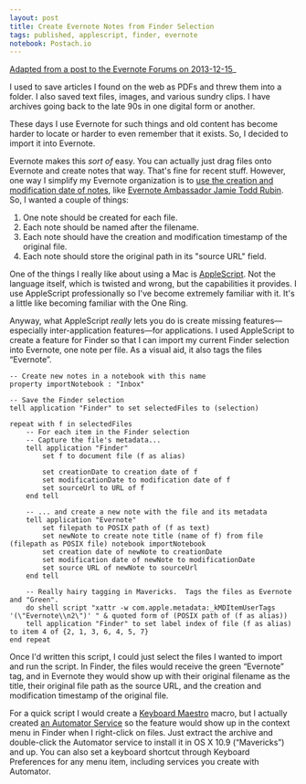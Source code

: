 ```yaml
---
layout: post
title: Create Evernote Notes from Finder Selection
tags: published, applescript, finder, evernote
notebook: Postach.io
---
```


[Adapted from a post to the Evernote Forums on 2013-12-15](https://discussion.evernote.com/topic/49309-create-evernote-notes-from-finder-selection/)_

I used to save articles I found on the web as PDFs and threw them into a folder. I also saved text files, images, and various sundry clips. I have archives going back to the late 90s in one digital form or another.

These days I use Evernote for such things and old content has become harder to locate or harder to even remember that it exists. So, I decided to import it into Evernote.

Evernote makes this *sort of* easy. You can actually just drag files onto Evernote and create notes that way. That's fine for recent stuff. However, one way I simplify my Evernote organization is to [use the creation and modification date of notes](https://www.jamierubin.net/2013/01/29/going-paperless-a-closer-look-at-how-i-organize-my-notes-in-evernote/), like [Evernote Ambassador Jamie Todd Rubin](https://www.jamierubin.net/going-paperless/). So, I wanted a couple of things:

  1. One note should be created for each file.
  2. Each note should be named after the filename.
  3. Each note should have the creation and modification timestamp of the original file.
  4. Each note should store the original path in its "source URL" field.

One of the things I really like about using a Mac is [AppleScript](https://developer.apple.com/library/mac/documentation/AppleScript/Conceptual/AppleScriptLangGuide/AppleScriptLanguageGuide.pdf). Not the language itself, which is twisted and wrong, but the capabilities it provides. I use AppleScript professionally so I've become extremely familiar with it. It's a little like becoming familiar with the One Ring.

Anyway, what AppleScript *really* lets you do is create missing features—especially inter-application features—for applications. I used AppleScript to create a feature for Finder so that I can import my current Finder selection into Evernote, one note per file. As a visual aid, it also tags the files “Evernote”.

```AppleScript
-- Create new notes in a notebook with this name
property importNotebook : "Inbox"

-- Save the Finder selection
tell application "Finder" to set selectedFiles to (selection)

repeat with f in selectedFiles
    -- For each item in the Finder selection
    -- Capture the file's metadata...
    tell application "Finder"
        set f to document file (f as alias)

        set creationDate to creation date of f
        set modificationDate to modification date of f
        set sourceUrl to URL of f
    end tell

    -- ... and create a new note with the file and its metadata
    tell application "Evernote"
        set filepath to POSIX path of (f as text)
        set newNote to create note title (name of f) from file (filepath as POSIX file) notebook importNotebook
        set creation date of newNote to creationDate
        set modification date of newNote to modificationDate
        set source URL of newNote to sourceUrl
    end tell

    -- Really hairy tagging in Mavericks.  Tags the files as Evernote and "Green".
    do shell script "xattr -w com.apple.metadata:_kMDItemUserTags '(\"Evernote\\n2\")' " & quoted form of (POSIX path of (f as alias))
    tell application "Finder" to set label index of file (f as alias) to item 4 of {2, 1, 3, 6, 4, 5, 7}
end repeat
```


Once I'd written this script, I could just select the files I wanted to import and run the script. In Finder, the files would receive the green “Evernote” tag, and in Evernote they would show up with their original filename as the title, their original file path as the source URL, and the creation and modification timestamp of the original file.

For a quick script I would create a [Keyboard Maestro](https://www.keyboardmaestro.com/) macro, but I actually created [an Automator Service](https://dl.dropboxusercontent.com/u/10516852/Add%20to%20Evernote%20with%20file%20date.zip) so the feature would show up in the context menu in Finder when I right-click on files. Just extract the archive and double-click the Automator service to install it in OS X 10.9 (“Mavericks”) and up. You can also set a keyboard shortcut through Keyboard Preferences for any menu item, including services you create with Automator.
